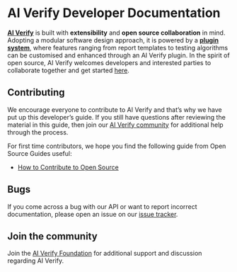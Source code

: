 # AI Verify Developer Documentation

[**AI Verify**](https://github.com/IMDA-BTG/aiverify) is built with **extensibility** and **open source collaboration** in mind. Adopting a modular software design approach, it is powered by a [**plugin system**](plugins/introduction_to_plugin.md), where features ranging from report templates to testing algorithms can be customised and enhanced through an AI Verify plugin. In the spirit of open source, AI Verify welcomes developers and interested parties to collaborate together and get started [here](getting_started/start_here.md).

## Contributing
We encourage everyone to contribute to AI Verify and that’s why we have put up this developer’s guide. If you still have questions after reviewing the material in this guide, then join our [AI Verify community](#join-the-community) for additional help through the process.

For first time contributors, we hope you find the following guide from Open Source Guides useful:

- [How to Contribute to Open Source](https://opensource.guide/how-to-contribute/)

## Bugs

If you come across a bug with our API or want to report incorrect documentation, please open an issue on our [issue tracker](https://github.com/IMDA-BTG/aiverify/issues).

## Join the community

Join the [AI Verify Foundation](#PLACEHOLDER) for additional support and discussion regarding AI Verify.